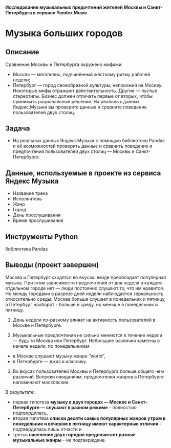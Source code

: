 #### Исследование музыкальных предочтений жителей Москвы и Санкт-Петербурга в сервисе Yandex Music
# Музыка больших городов 
## Описание
Сравнение Москвы и Петербурга окружено мифами:
- Москва — мегаполис, подчинённый жёсткому ритму рабочей недели;
- Петербург — город своеобразной культуры, непохожий на Москву.
Некоторые мифы отражают действительность. Другие — пустые стереотипы. Бизнес должен отличать первые от вторых, чтобы принимать рациональные решения. На реальных данных Яндекс.Музыки вы проверите данные и сравните поведение пользователей двух столиц.
## Задача
- На реальных данных Яндекс.Музыки c помощью библиотеки Pandas и её возможностей проверить данные и сравнить поведение и предпочтения пользователей двух столиц — Москвы и Санкт-Петербурга.
## Данные, используемые в проекте из сервиса Яндекс Музыка
- Название трека
- Исполнитель
- Жанр
- Город
- День прослушивания
- Время прослушивания
## Инструменты Python
библиотека Pandas
## Выводы (проект завершен)   

Москва и Петербург сходятся во вкусах: везде преобладает популярная музыка. При этом зависимости предпочтений от дня недели в каждом отдельном городе нет — люди постоянно слушают то, что им нравится. Но между городами в разрезе дней недели наблюдается зеркальность относительно среды: Москва больше слушает в понедельник и пятницу, а Петербург наоборот - больше в среду, но меньше в понедельник и пятницу.  

1. День недели по-разному влияет на активность пользователей в Москве и Петербурге.

2. Музыкальные предпочтения не сильно меняются в течение недели — будь то Москва или Петербург. Небольшие различия заметны в начале недели, по понедельникам:  
* в Москве слушают музыку жанра “world”,    
* в Петербурге — джаз и классику.  
  
3. Во вкусах пользователей Москвы и Петербурга больше общего чем различий. Вопреки ожиданиям, предпочтения жанров в Петербурге напоминают московские.   

В результате: 
- первая гипотеза **музыку в двух городах — Москве и Санкт-Петербурге — слушают в разном режиме** - полностью подтвердилась,
- вторая гипотеза **списки десяти самых популярных жанров утром в понедельник и вечером в пятницу имеют характерные отличия** - подтвердилась лишь отчасти и
- третья  **население двух городов предпочитает разные музыкальные жанры** - не подтверждена.
